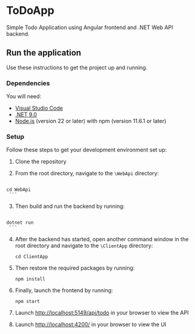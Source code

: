 # ToDoApp
Simple Todo Application using Angular frontend and .NET Web API backend.

## Run the application
Use these instructions to get the project up and running.

### Dependencies
You will need:

* [Visual Studio Code](https://code.visualstudio.com/download)
* [.NET 9.0](https://dotnet.microsoft.com/en-us/download)
* [Node.js](https://nodejs.org/en/) (version 22 or later) with npm (version 11.6.1 or later)

### Setup
Follow these steps to get your development environment set up:

  1. Clone the repository
  
  2. From the root directory, navigate to the `\WebApi` directory:
     ```
    cd WebApi
     ```
  3. Then build and run the backend by running:
     ```
    dotnet run
     ```
  4. After the backend has started, open another command window in the root directory and navigate to the `\ClientApp` directory:
     ```
	 cd ClientApp
	 ```
  5. Then restore the required packages by running:
     ```
	 npm install
	 ```
  6. Finally, launch the frontend by running:
      ```
     npm start
     ```

  7. Launch [http://localhost:5149/api/todo](http://localhost:5149/api/todo) in your browser to view the API
  
  8. Launch [http://localhost:4200/](http://localhost:4200/) in your browser to view the UI